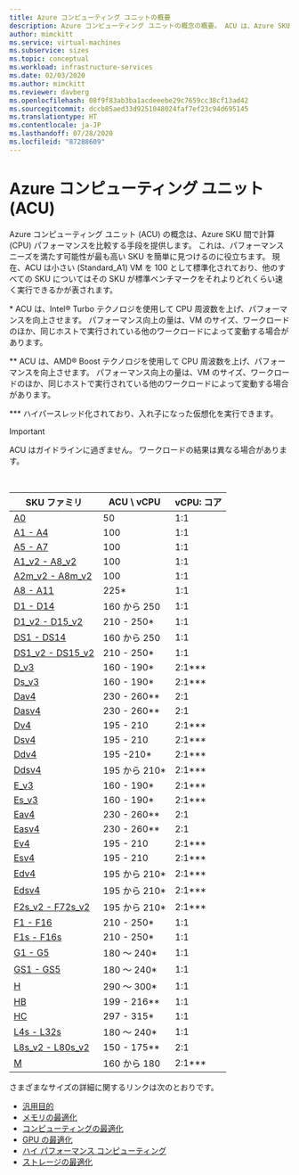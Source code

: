 ```yaml
---
title: Azure コンピューティング ユニットの概要
description: Azure コンピューティング ユニットの概念の概要。 ACU は、Azure SKU 間の CPU パフォーマンスを比較する方法を提供します。
author: mimckitt
ms.service: virtual-machines
ms.subservice: sizes
ms.topic: conceptual
ms.workload: infrastructure-services
ms.date: 02/03/2020
ms.author: mimckitt
ms.reviewer: davberg
ms.openlocfilehash: 08f9f83ab3ba1acdeeebe29c7659cc38cf13ad42
ms.sourcegitcommit: dccb85aed33d9251048024faf7ef23c94d695145
ms.translationtype: HT
ms.contentlocale: ja-JP
ms.lasthandoff: 07/28/2020
ms.locfileid: "87288609"
---
```

# <a name="azure-compute-unit-acu"></a>Azure コンピューティング ユニット (ACU)

Azure コンピューティング ユニット (ACU) の概念は、Azure SKU 間で計算 (CPU) パフォーマンスを比較する手段を提供します。 これは、パフォーマンス ニーズを満たす可能性が最も高い SKU を簡単に見つけるのに役立ちます。 現在、ACU は小さい (Standard_A1) VM を 100 として標準化されており、他のすべての SKU についてはその SKU が標準ベンチマークをそれよりどれくらい速く実行できるかが表されます。

\* ACU は、Intel® Turbo テクノロジを使用して CPU 周波数を上げ、パフォーマンスを向上させます。  パフォーマンス向上の量は、VM のサイズ、ワークロードのほか、同じホストで実行されている他のワークロードによって変動する場合があります。

** ACU は、AMD® Boost テクノロジを使用して CPU 周波数を上げ、パフォーマンスを向上させます。  パフォーマンス向上の量は、VM のサイズ、ワークロードのほか、同じホストで実行されている他のワークロードによって変動する場合があります。

*** ハイパースレッド化されており、入れ子になった仮想化を実行できます。

> [!IMPORTANT]
> ACU はガイドラインに過ぎません。 ワークロードの結果は異なる場合があります。
<br>

| SKU ファミリ | ACU \ vCPU | vCPU: コア |
| --- | --- |---|
| [A0](sizes-previous-gen.md) |50 | 1:1 |
| [A1 - A4](sizes-previous-gen.md) |100 | 1:1 |
| [A5 - A7](sizes-previous-gen.md) |100 | 1:1 |
| [A1_v2 - A8_v2](sizes-general.md) |100 | 1:1 |
| [A2m_v2 - A8m_v2](sizes-general.md) |100 | 1:1 |
| [A8 - A11](sizes-previous-gen.md) |225* | 1:1 |
| [D1 - D14](sizes-previous-gen.md) |160 から 250 | 1:1 |
| [D1_v2 - D15_v2](dv2-dsv2-series.md) |210 - 250* | 1:1 |
| [DS1 - DS14](sizes-previous-gen.md) |160 から 250 | 1:1 |
| [DS1_v2 - DS15_v2](dv2-dsv2-series.md) |210 - 250* | 1:1 |
| [D_v3](dv3-dsv3-series.md) |160 - 190* | 2:1\*\*\* |
| [Ds_v3](dv3-dsv3-series.md) |160 - 190* | 2:1\*\*\* |
| [Dav4](dav4-dasv4-series.md) |230 - 260** | 2:1 |
| [Dasv4](dav4-dasv4-series.md) |230 - 260** | 2:1 |
| [Dv4](dv4-dsv4-series.md) | 195 - 210 | 2:1\*\*\* |
| [Dsv4](dv4-dsv4-series.md) | 195 - 210 | 2:1\*\*\* |
| [Ddv4](ddv4-ddsv4-series.md) | 195 -210* | 2:1\*\*\* |
| [Ddsv4](ddv4-ddsv4-series.md) | 195 から 210* | 2:1\*\*\* |
| [E_v3](ev3-esv3-series.md) |160 - 190* | 2:1\*\*\*|
| [Es_v3](ev3-esv3-series.md) |160 - 190* | 2:1\*\*\* |
| [Eav4](eav4-easv4-series.md) |230 - 260** | 2:1 |
| [Easv4](eav4-easv4-series.md) | 230 - 260** | 2:1 |
| [Ev4](ev4-esv4-series.md) | 195 - 210 | 2:1\*\*\* |
| [Esv4](ev4-esv4-series.md) | 195 - 210 | 2:1\*\*\* |
| [Edv4](edv4-edsv4-series.md) | 195 から 210* | 2:1\*\*\* |
| [Edsv4](edv4-edsv4-series.md) | 195 から 210* | 2:1\*\*\* |
| [F2s_v2 - F72s_v2](fsv2-series.md) |195 から 210* | 2:1\*\*\* |
| [F1 - F16](sizes-previous-gen.md) |210 - 250* | 1:1 |
| [F1s - F16s](sizes-previous-gen.md) |210 - 250* | 1:1 |
| [G1 - G5](sizes-previous-gen.md) |180 ～ 240* | 1:1 |
| [GS1 - GS5](sizes-previous-gen.md) |180 ～ 240* | 1:1 |
| [H](h-series.md) |290 ～ 300* | 1:1 |
| [HB](hb-series.md) |199 - 216** | 1:1 |
| [HC](hc-series.md) |297 - 315* | 1:1 |
| [L4s - L32s](sizes-previous-gen.md) |180 ～ 240* | 1:1 |
| [L8s_v2 - L80s_v2](lsv2-series.md) |150 - 175** | 2:1 |
| [M](m-series.md) | 160 から 180 | 2:1\*\*\* |

さまざまなサイズの詳細に関するリンクは次のとおりです。

- [汎用目的](sizes-general.md)
- [メモリの最適化](sizes-memory.md)
- [コンピューティングの最適化](sizes-compute.md)
- [GPU の最適化](sizes-gpu.md)
- [ハイ パフォーマンス コンピューティング](sizes-hpc.md)
- [ストレージの最適化](sizes-storage.md)
